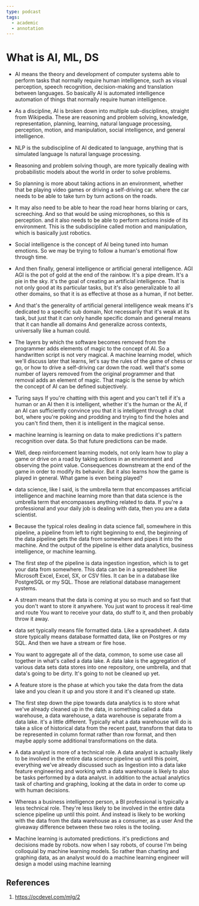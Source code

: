 ```yaml
---
type: podcast
tags:
  - academic
  - annotation
---
```

# What is AI, ML, DS

- AI means the theory and development of computer systems able to perform tasks that normally require human intelligence, such as visual perception, speech recognition, decision-making and translation between languages. So basically AI is automated intelligence automation of things that normally require human intelligence.
- As a discipline, AI is broken down into multiple sub-disciplines, straight from Wikipedia. These are reasoning and problem solving, knowledge, representation, planning, learning, natural language processing, perception, motion, and manipulation, social intelligence, and general intelligence.
- NLP is the subdiscipline of AI dedicated to language, anything that is simulated language Is natural language processing.
- Reasoning and problem solving though, are more typically dealing with probabilistic models about the world in order to solve problems.
- So planning is more about taking actions in an environment, whether that be playing video games or driving a self-driving car. where the car needs to be able to take turn by turn actions on the roads.
- It may also need to be able to hear the road hear horns blaring or cars, screeching. And so that would be using microphones, so this is perception. and it also needs to be able to perform actions inside of its environment. This is the subdiscipline called motion and manipulation, which is basically just robotics.
- Social intelligence is the concept of AI being tuned into human emotions. So we may be trying to follow a human's emotional flow through time.
- And then finally, general intelligence or artificial general intelligence. AGI AGI is the pot of gold at the end of the rainbow. It's a pipe dream. It's a pie in the sky. it's the goal of creating an artificial intelligence. That is not only good at its particular tasks, but it's also generalizable to all other domains, so that it is as effective at those as a human, if not better.
- And that's the generality of artificial general intelligence weak means it's dedicated to a specific sub domain, Not necessarily that it's weak at its task, but just that it can only handle specific domain and general means that it can handle all domains And generalize across contexts, universally like a human could.
- The layers by which the software becomes removed from the programmer adds elements of magic to the concept of AI. So a handwritten script is not very magical. A machine learning model, which we'll discuss later that learns, let's say the rules of the game of chess or go, or how to drive a self-driving car down the road. well that's some number of layers removed from the original programmer and that removal adds an element of magic. That magic is the sense by which the concept of AI can be defined subjectively.
- Turing says If you're chatting with this agent and you can't tell if it's a human or an AI then it is intelligent, whether it's the human or the AI, if an AI can sufficiently convince you that it is intelligent through a chat bot, where you're poking and prodding and trying to find the holes and you can't find them, then it is intelligent in the magical sense.

- machine learning is learning on data to make predictions it's pattern recognition over data. So that future predictions can be made.
-  Well, deep reinforcement learning models, not only learn how to play a game or drive on a road by taking actions in an environment and observing the point value. Consequences downstream at the end of the game in order to modify its behavior. But it also learns how the game is played in general. What game is even being played?

- data science, like I said, is the umbrella term that encompasses artificial intelligence and machine learning more than that data science is the umbrella term that encompasses anything related to data. If you're a professional and your daily job is dealing with data, then you are a data scientist.
- Because the typical roles dealing in data science fall, somewhere in this pipeline, a pipeline from left to right beginning to end, the beginning of the data pipeline gets the data from somewhere and pipes it into the machine. And the output of the pipeline is either data analytics, business intelligence, or machine learning.
- The first step of the pipeline is data ingestion ingestion, which is to get your data from somewhere. This data can be in a spreadsheet like Microsoft Excel, Excel, SX, or CSV files. It can be in a database like PostgreSQL or my SQL. Those are relational database management systems.
- A stream means that the data is coming at you so much and so fast that you don't want to store it anywhere. You just want to process it real-time and route You want to receive your data, do stuff to it, and then probably throw it away.
- data set typically means file formatted data. Like a spreadsheet. A data store typically means database formatted data, like on Postgres or my SQL. And then we have a stream or fire hose.
- You want to aggregate all of the data, common, to some use case all together in what's called a data lake. A data lake is the aggregation of various data sets data stores into one repository, one umbrella, and that data's going to be dirty. It's going to not be cleaned up yet.
- A feature store is the phase at which you take the data from the data lake and you clean it up and you store it and it's cleaned up state.
- The first step down the pipe towards data analytics is to store what we've already cleaned up in the data, in something called a data warehouse, a data warehouse, a data warehouse is separate from a data lake. it's a little different. Typically what a data warehouse will do is take a slice of historical data from the recent past, transform that data to be represented in column format rather than row format, and then maybe apply some additional transformations on the data.
- A data analyst is more of a technical role. A data analyst is actually likely to be involved in the entire data science pipeline up until this point, everything we've already discussed such as Ingestion into a data lake feature engineering and working with a data warehouse is likely to also be tasks performed by a data analyst. in addition to the actual analytics task of charting and graphing, looking at the data in order to come up with human decisions.
-  Whereas a business intelligence person, a BI professional is typically a less technical role. They're less likely to be involved in the entire data science pipeline up until this point. And instead is likely to be working with the data from the data warehouse as a consumer, as a user And the giveaway difference between these two roles is the tooling.
- Machine learning is automated predictions. it's predictions and decisions made by robots. now when I say robots, of course I'm being colloquial by machine learning models. So rather than charting and graphing data, as an analyst would do a machine learning engineer will design a model using machine learning

## References
1. https://ocdevel.com/mlg/2